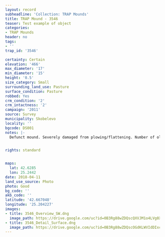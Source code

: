 ```yaml
---
layout: record
subheadline: 'Collection: TRAP Mounds'
title: TRAP Mound - 3546
teaser: Test example of object
categories:
- TRAP Mounds
header: no
tags:
- ''
trap_id: '3546'

certainty: Certain
elevation: '466'
max_diameter: '17'
min_diameter: '15'
height: '0.5'
size_category: Small
surrounding_land_use: Pasture
surface_condition: Pasture
robbed: Yes
crm_condition: '2'
crm_intactness: '2'
campaign: '2011'
source: Survey
municipality: Skobelevo
locality: ''
bgcode: DS001
notes: |-
  Defunct mound. Severely damaged from plowing/flattening. Number of old robbers' trench's. Scatter of medium-sized stones.


rights: standard


maps:
  lat: 42.6285
  lon: 25.2442
date: 2018-04-11
land_use_source: Photo
photo: Good
bg_code: ''
akb_code: ''
latitude: '42.667048'
longitude: '25.204227'
images:
- title: 3546_Overview_SW.dng
  image_path: https://drive.google.com/uc?id=0B3Rg88wZDQscQXVJM1o4LVg0X0k
- title: 3546_Detail_Surface.dng
  image_path: https://drive.google.com/uc?id=0B3Rg88wZDQscOGdKLWVIdDIxcEU
---
```

